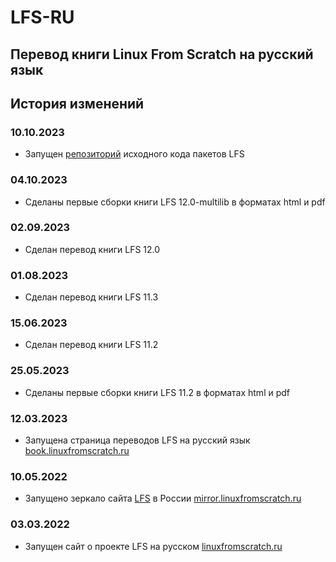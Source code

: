 # LFS-RU
## Перевод книги Linux From Scratch на русский язык 

## История изменений
### 10.10.2023
- Запущен [репозиторий](https://repo.linuxfromscratch.ru) исходного кода пакетов LFS

### 04.10.2023
- Сделаны первые сборки книги LFS 12.0-multilib в форматах html и pdf

### 02.09.2023
- Сделан перевод книги LFS 12.0

### 01.08.2023
- Сделан перевод книги LFS 11.3

### 15.06.2023
- Сделан перевод книги LFS 11.2

### 25.05.2023
- Сделаны первые сборки книги LFS 11.2 в форматах html и pdf

### 12.03.2023
- Запущена страница переводов LFS на русский язык [book.linuxfromscratch.ru](https://book.linuxfromscratch.ru)

### 10.05.2022
- Запущено зеркало сайта [LFS](http://www.linuxfromscratch.org) в России [mirror.linuxfromscratch.ru](https://mirror.linuxfromscratch.ru)

### 03.03.2022
- Запущен сайт о проекте LFS на русском [linuxfromscratch.ru](https://linuxfromscratch.ru)
